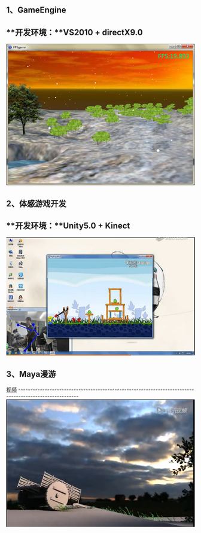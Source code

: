 ## 1、GameEngine
**开发环境：**VS2010 + directX9.0
-------------------------------------------------------------------------------------------------------
![image](https://github.com/AllenMao/hbmy_graduate/blob/master/image/%E8%BF%90%E8%A1%8C%E6%A0%B7%E4%BE%8B1.png)

## 2、体感游戏开发
**开发环境：**Unity5.0 + Kinect
-------------------------------------------------------------------------------------------------------
![image](https://github.com/AllenMao/hbmy_graduate/blob/master/image/%E4%BD%93%E6%84%9F%E6%B8%B8%E6%88%8F-%E6%84%A4%E6%80%92%E7%9A%84%E5%B0%8F%E9%B8%9F.png)

## 3、Maya漫游
[视频](http://v.qq.com/x/page/w0126ra1wdb.html)
    -------------------------------------------------------------------------------------------------------
![image](https://github.com/AllenMao/hbmy_graduate/blob/master/image/maya%E6%BC%AB%E6%B8%B8.png)

